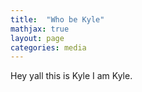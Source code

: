 ```yaml
---
title:  "Who be Kyle"
mathjax: true
layout: page
categories: media
---
```



Hey yall this is Kyle I am Kyle.
